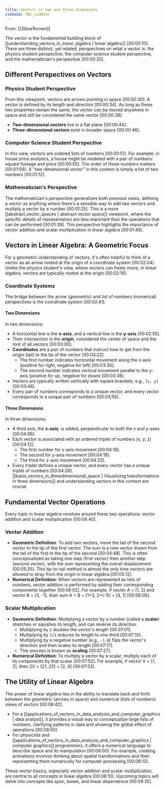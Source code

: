 ```yaml
---
title: Vectors in two and three dimensions
videoId: fNk_zzaMoSs
---
```


From: [[3blue1brown]] <br/> 

The vector is the fundamental building block of [[understanding_vectors_in_linear_algebra | linear algebra]] <a class="yt-timestamp" data-t="00:00:10">[00:00:10]</a>. There are three distinct, yet related, perspectives on what a vector is: the physics student perspective, the computer science student perspective, and the mathematician's perspective <a class="yt-timestamp" data-t="00:00:20">[00:00:20]</a>.

## Different Perspectives on Vectors

### Physics Student Perspective
From this viewpoint, vectors are arrows pointing in space <a class="yt-timestamp" data-t="00:00:30">[00:00:30]</a>. A vector is defined by its length and direction <a class="yt-timestamp" data-t="00:00:34">[00:00:34]</a>. As long as these two properties remain the same, the vector can be moved anywhere in space and still be considered the same vector <a class="yt-timestamp" data-t="00:00:38">[00:00:38]</a>.
*   **Two-dimensional vectors** live in a flat plane <a class="yt-timestamp" data-t="00:00:44">[00:00:44]</a>.
*   **Three-dimensional vectors** exist in broader space <a class="yt-timestamp" data-t="00:00:46">[00:00:46]</a>.

### Computer Science Student Perspective
In this view, vectors are ordered lists of numbers <a class="yt-timestamp" data-t="00:00:51">[00:00:51]</a>. For example, in house price analytics, a house might be modeled with a pair of numbers: square footage and price <a class="yt-timestamp" data-t="00:00:55">[00:00:55]</a>. The order of these numbers matters <a class="yt-timestamp" data-t="00:01:09">[00:01:09]</a>. A "two-dimensional vector" in this context is simply a list of two numbers <a class="yt-timestamp" data-t="00:01:12">[00:01:12]</a>.

### Mathematician's Perspective
The mathematician's perspective generalizes both previous views, defining a vector as anything where there's a sensible way to add two vectors and multiply a vector by a number <a class="yt-timestamp" data-t="00:01:25">[00:01:25]</a>. This is a more [[abstract_vector_spaces | abstract vector space]] viewpoint, where the specific details of representation are less important than the operations that can be performed <a class="yt-timestamp" data-t="00:01:39">[00:01:39]</a>. This perspective highlights the importance of vector addition and scalar multiplication in linear algebra <a class="yt-timestamp" data-t="00:01:48">[00:01:48]</a>.

## Vectors in Linear Algebra: A Geometric Focus
For a geometric understanding of vectors, it's often helpful to think of a vector as an arrow rooted at the origin of a coordinate system <a class="yt-timestamp" data-t="00:02:04">[00:02:04]</a>. Unlike the physics student's view, where vectors can freely move, in linear algebra, vectors are typically rooted at the origin <a class="yt-timestamp" data-t="00:02:19">[00:02:19]</a>.

### Coordinate Systems
The bridge between the arrow (geometric) and list of numbers (numerical) perspectives is the coordinate system <a class="yt-timestamp" data-t="00:02:41">[00:02:41]</a>.

#### Two Dimensions
In two dimensions:
*   A horizontal line is the **x-axis**, and a vertical line is the **y-axis** <a class="yt-timestamp" data-t="00:02:55">[00:02:55]</a>.
*   Their intersection is the **origin**, considered the center of space and the root of all vectors <a class="yt-timestamp" data-t="00:03:00">[00:03:00]</a>.
*   **Coordinates** are a pair of numbers that instruct how to get from the origin (tail) to the tip of the vector <a class="yt-timestamp" data-t="00:03:22">[00:03:22]</a>.
    *   The first number indicates horizontal movement along the x-axis (positive for right, negative for left) <a class="yt-timestamp" data-t="00:03:30">[00:03:30]</a>.
    *   The second number indicates vertical movement parallel to the y-axis (positive for up, negative for down) <a class="yt-timestamp" data-t="00:03:38">[00:03:38]</a>.
*   Vectors are typically written vertically with square brackets, e.g., `[x, y]` <a class="yt-timestamp" data-t="00:03:48">[00:03:48]</a>.
*   Every pair of numbers corresponds to a unique vector, and every vector corresponds to a unique pair of numbers <a class="yt-timestamp" data-t="00:03:56">[00:03:56]</a>.

#### Three Dimensions
In three dimensions:
*   A third axis, the **z-axis**, is added, perpendicular to both the x and y-axes <a class="yt-timestamp" data-t="00:04:06">[00:04:06]</a>.
*   Each vector is associated with an ordered triplet of numbers (x, y, z) <a class="yt-timestamp" data-t="00:04:12">[00:04:12]</a>.
    *   The first number for x-axis movement <a class="yt-timestamp" data-t="00:04:16">[00:04:16]</a>.
    *   The second for y-axis movement <a class="yt-timestamp" data-t="00:04:19">[00:04:19]</a>.
    *   The third for z-axis movement <a class="yt-timestamp" data-t="00:04:23">[00:04:23]</a>.
*   Every triplet defines a unique vector, and every vector has a unique triplet of numbers <a class="yt-timestamp" data-t="00:04:28">[00:04:28]</a>.
[[basis_vectors_in_threedimensional_space | Visualizing transformations in three dimensions]] and understanding vectors in this context are crucial.

## Fundamental Vector Operations
Every topic in linear algebra revolves around these two operations: vector addition and scalar multiplication <a class="yt-timestamp" data-t="00:04:40">[00:04:40]</a>.

### Vector Addition
*   **Geometric Definition**: To add two vectors, move the tail of the second vector to the tip of the first vector. The sum is a new vector drawn from the tail of the first to the tip of the second <a class="yt-timestamp" data-t="00:04:48">[00:04:48]</a>. This is often conceptualized as taking one step (first vector) then another step (second vector), with the sum representing the overall displacement <a class="yt-timestamp" data-t="00:05:25">[00:05:25]</a>. This tip-to-tail method is almost the only time vectors are allowed to stray from the origin in linear algebra <a class="yt-timestamp" data-t="00:05:12">[00:05:12]</a>.
*   **Numerical Definition**: When vectors are represented as lists of numbers, vector addition is performed by adding their corresponding components together <a class="yt-timestamp" data-t="00:06:02">[00:06:02]</a>. For example, if vector A = [1, 2] and vector B = [3, -1], their sum A + B = [1+3, 2+(-1)] = [4, 1] <a class="yt-timestamp" data-t="00:06:06">[00:06:06]</a>.

### Scalar Multiplication
*   **Geometric Definition**: Multiplying a vector by a number (called a **scalar**) stretches or squishes its length, and can reverse its direction.
    *   Multiplying by `2` doubles the vector's length <a class="yt-timestamp" data-t="00:07:01">[00:07:01]</a>.
    *   Multiplying by `1/3` reduces its length to one-third <a class="yt-timestamp" data-t="00:07:10">[00:07:10]</a>.
    *   Multiplying by a negative number (e.g., `-1.8`) flips the vector's direction and then scales its length <a class="yt-timestamp" data-t="00:07:17">[00:07:17]</a>.
    *   This process is known as **scaling** <a class="yt-timestamp" data-t="00:07:27">[00:07:27]</a>.
*   **Numerical Definition**: To multiply a vector by a scalar, multiply each of its components by that scalar <a class="yt-timestamp" data-t="00:07:52">[00:07:52]</a>. For example, if vector V = [1, 2], then 2V = [2*1, 2*2] = [2, 4] <a class="yt-timestamp" data-t="00:07:52">[00:07:52]</a>.

## The Utility of Linear Algebra
The power of linear algebra lies in the ability to translate back and forth between the geometric (arrows in space) and numerical (lists of numbers) views of vectors <a class="yt-timestamp" data-t="00:08:42">[00:08:42]</a>.
*   For a [[applications_of_vectors_in_data_analysis_and_computer_graphics | data analyst]], it provides a visual way to conceptualize large lists of numbers, clarifying patterns in data and showing the global effect of operations <a class="yt-timestamp" data-t="00:08:50">[00:08:50]</a>.
*   For physicists and [[applications_of_vectors_in_data_analysis_and_computer_graphics | computer graphics]] programmers, it offers a numerical language to describe space and its manipulation <a class="yt-timestamp" data-t="00:09:00">[00:09:00]</a>. For example, creating animations involves thinking about spatial transformations and then representing them numerically for computer processing <a class="yt-timestamp" data-t="00:09:12">[00:09:12]</a>.

These vector basics, especially vector addition and scalar multiplication, are central to all concepts in linear algebra <a class="yt-timestamp" data-t="00:08:10">[00:08:10]</a>. Upcoming topics will delve into concepts like span, bases, and linear dependence <a class="yt-timestamp" data-t="00:09:35">[00:09:35]</a>.